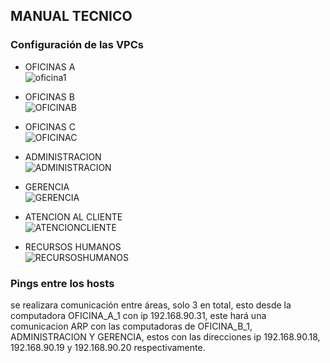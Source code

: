 ## MANUAL TECNICO

### Configuración de las VPCs
- OFICINAS A  
![oficina1](https://github.com/Cris1928/redes1_202107190/assets/98928867/ee09a1c2-7134-4447-b019-999bf63cb12d)  

- OFICINAS B  
![OFICINAB](https://github.com/Cris1928/redes1_202107190/assets/98928867/e02a7b41-3a03-41bf-b1ea-e3ff5fed0569)  

- OFICINAS C  
![OFICINAC](https://github.com/Cris1928/redes1_202107190/assets/98928867/1cdcb6fd-dd7f-4552-b21e-e583f2aa05d9)  

- ADMINISTRACION  
![ADMINISTRACION](https://github.com/Cris1928/redes1_202107190/assets/98928867/60b357f4-a25e-4184-8635-e7deeaed97b1)  

- GERENCIA  
![GERENCIA](https://github.com/Cris1928/redes1_202107190/assets/98928867/0414dde1-1c92-4687-b652-5c45692e13f3)  

- ATENCION AL CLIENTE  
![ATENCIONCLIENTE](https://github.com/Cris1928/redes1_202107190/assets/98928867/a2e6419f-7219-427c-8235-ae03c9def9ae)  

- RECURSOS HUMANOS  
![RECURSOSHUMANOS](https://github.com/Cris1928/redes1_202107190/assets/98928867/2660de16-c1de-4d4d-9a2a-b6c002bb3e00)  

### Pings entre los hosts  
se realizara comunicación entre áreas, solo 3 en total, esto desde la computadora OFICINA_A_1 con ip 192.168.90.31, este hará una comunicacion ARP con las computadoras de OFICINA_B_1, ADMINISTRACION Y GERENCIA, estos con las direcciones ip 192.168.90.18, 192.168.90.19 y 192.168.90.20 respectivamente.  

